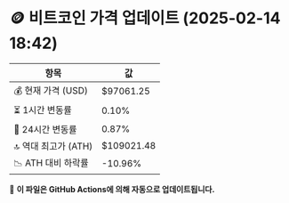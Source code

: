 # 🪙 비트코인 가격 업데이트 (2025-02-14 18:42)

| 항목                | 값 |
|--------------------|----------------|
| 💰 현재 가격 (USD) | $97061.25 |
| ⏳ 1시간 변동률    | 0.10% |
| 📆 24시간 변동률   | 0.87% |
| 🔝 역대 최고가 (ATH) | $109021.48 |
| 📉 ATH 대비 하락률 | -10.96% |

🔄 **이 파일은 GitHub Actions에 의해 자동으로 업데이트됩니다.**

